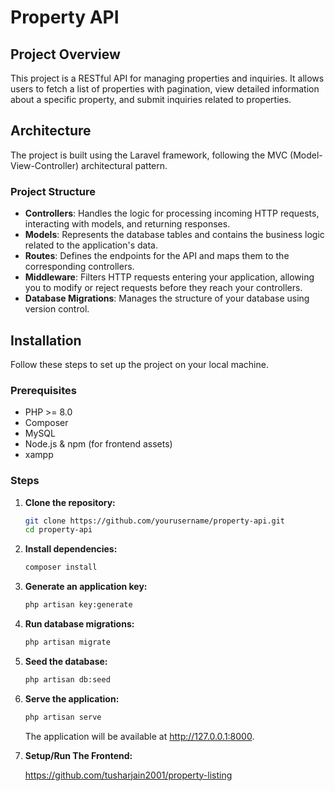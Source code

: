 # Property API

## Project Overview

This project is a RESTful API for managing properties and inquiries. It allows users to fetch a list of properties with pagination, view detailed information about a specific property, and submit inquiries related to properties.

## Architecture

The project is built using the Laravel framework, following the MVC (Model-View-Controller) architectural pattern.

### Project Structure
- **Controllers**: Handles the logic for processing incoming HTTP requests, interacting with models, and returning responses.
- **Models**: Represents the database tables and contains the business logic related to the application's data.
- **Routes**: Defines the endpoints for the API and maps them to the corresponding controllers.
- **Middleware**: Filters HTTP requests entering your application, allowing you to modify or reject requests before they reach your controllers.
- **Database Migrations**: Manages the structure of your database using version control.



## Installation

Follow these steps to set up the project on your local machine.

### Prerequisites
- PHP >= 8.0
- Composer
- MySQL
- Node.js & npm (for frontend assets)
- xampp

### Steps

1. **Clone the repository:**
   ```bash
   git clone https://github.com/yourusername/property-api.git
   cd property-api
   ```

2. **Install dependencies:**
    ```bash
    composer install
    ```
3. **Generate an application key:**
    ```bash
    php artisan key:generate
    ```    
4. **Run database migrations:**
    ```bash
    php artisan migrate
    ```   
5. **Seed the database:**
    ```bash
    php artisan db:seed
    ```        
6. **Serve the application:**
    ```bash
    php artisan serve
    ```     
    The application will be available at http://127.0.0.1:8000.

7. **Setup/Run The Frontend:**
    
    https://github.com/tusharjain2001/property-listing
        
        


    
    

